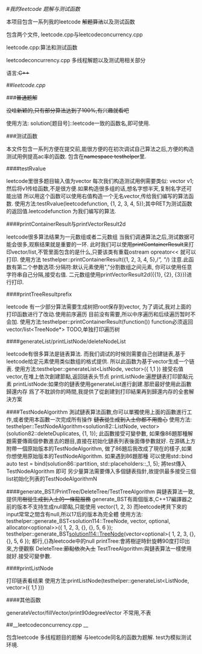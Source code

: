 #*我的leetcode 题解与测试函数*  

本项目包含一系列我的leetcode ~~解题算法~~以及测试函数 

包含两个文件, leetcode.cpp与leetcodeconcurrency.cpp  

leetcode.cpp:算法和测试函数

leetcodeconcurrency.cpp 多线程解题以及测试用相关部分

语言:~~C++~~

##_leetcode.cpp_

###~~普通题解~~

~~没啥新颖的,只有部分算法达到了100%,有兴趣就看吧~~

使用方法: solution[题目号]::leetcode一致的函数名,即可使用.

###测试函数

本文件包含一系列方便在提交前,能很方便的在初次调试自己算法之后,方便的构造测试用例提高ac率的函数.
包含在~~namespace testhelper~~里.

####testRvalue 

leetcode里很多题目输入值为vector<int> 每次我们构造测试用例需要类似:
	vector<int> v1;然后将v1传给函数,不是很方便.如果构造很多组的话,想名字想半天,复制名字还可能出错
所以用这个函数可以使用右值构造一个无名vector,传给我们编写的算法函数.
使用方法:testRvalue<RET>(leetcodefunction, {1, 2, 3, 4, 5});其中RET为测试函数的返回值.leetcodefunction 为我们编写的算法.

####printContainerResult与printVectorResult2d

leetcode很多算法结果为一元数组或者二元数组
当我们调通算法之后,测试数据可能会很多,观察结果就是重要的一环.
此时我们可以使用~~printContainerResult~~来打印vector/list,不管里面包含的是什么,只要该类有重载ostream opreator<<
就可以打印.
使用方法 testhelper::printContainerResult<vector>({1, 2, 3, 4, 5},/*", "*/)
注意.此函数有第二个参数选项:分隔符:默认元素使用","分割数组之间元素, 你可以使用任意字符串自己分隔,接受右值.
二元数组使用printVectorResult2d({{1}, {2}, {3}})进行打印.

####printTreeResultprefix

leetcode 有一少部分算法需要生成树把root保存到vector, 为了调试,我对上面的打印函数进行了改动.使用前序遍历
目前没有需要,所以中序遍历和后续遍历暂时不会加.
使用方法:testhelper::printContainerResult<vector>(function()) function必须返回vector/list<TreeNode*>
TODO,单独打印遍历树

####generateList/printListNode/deleteNodeList

leetcode有很多算法是链表算法.
而我们调试的时候则需要自己创建链表,基于leetcode给定元素使用类似数组的格式提供.
所以此函数为基于vector生成一个链表.
使用方法:testhelper::generateList<ListNode, vector<int>>({ 1,1 }) 接受右值vector,在堆上依次創建節點,返回链表头节点
printListNode:遍歷鏈表打印節點元素
printListNode:如果你的鏈表使用generateList進行創建.那麽最好使用此函數歸還内存
爲了不耽誤你的時間,我提供了從創建到打印結果再到歸還内存的全套解決方案

####TestNodeAlgorithm
測試鏈表算法函數,你可以單獨使用上面的函數進行工作,或者使用本函數一次完成所有操作
~~鏈表從生成到入土你都不用擔心~~
使用方法:
testhelper::TestNodeAlgorithm<solution82::ListNode, vector<int>>(solution82::deleteDuplicates, {1, 1});
此函數接受可變參數, 如果像86題那種解題需要傳兩個參數進去的題目,直接在初始化鏈表列表後面傳參數就好.
在源碼上方附帶一個原始版本的TestNodeAlgorithm, 做了86題后我改成了現在的樣子,如果你想使用原始版本的TestNodeAlgorithm.
如果遇到86題那種 可以使用std::bind
auto test = bind(solution86::partition, std::placeholders::_1, 5);
將test傳入TestNodeAlgorithm 即可
另少量算法需要傳入多個鏈表指針,故提供最多接受三個list初始化列表的TestNodeAlgorithmN

####generate_BST/PrintTree/DeleteTree/TestTreeAlgorithm
與鏈表算法一致,提供用~~樹從生成到入土的一條龍服務~~
generate_BST有兩個版本,C++17編譯器之前的版本不支持生成null節點,只能使用
vector<int>{1, 2, 3} 而leetcode拷貝下來的input常常之間含有null,所以17后的版本為完全體
使用方法:
testhelper::generate_BST<solution114::TreeNode, vector, optional<int>, allocator<optional<int>>>({ 1, 2, 3, {}, {}, 5, 6  });
testhelper::generate_BST<solution114::TreeNode>(vector<optional<int>>{ 1, 2, 3, {}, {}, 5, 6 });    都行,{}為leetcode中的null
printTree:會將樹逆時針旋轉90度打印出來,方便觀察
DeleteTree:~~節點依次入土~~
TestTreeAlgorithm:與鏈表算法一樣使用就好.接受可變參數. 


####printListNode

打印链表看结果
使用方法:printListNode(testhelper::generateList<ListNode, vector<int>>({ 1,1 }))

####其他函数

generateVector/fillVector/print90degreeVector
不常用,不表


##__leetcodeconcurrency.cpp __

包含leetcode 多线程题目的题解
与leetcode同名的函数为题解.
test为模拟测试环境.
	
	